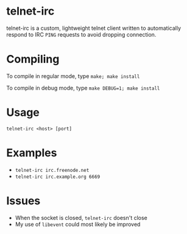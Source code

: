 telnet-irc
==========

telnet-irc is a custom, lightweight telnet client written to automatically
respond to IRC `PING` requests to avoid dropping connection.

Compiling
=========

To compile in regular mode, type `make; make install`

To compile in debug mode, type `make DEBUG=1; make install`

Usage
=====

`telnet-irc <host> [port]`

Examples
========
 * `telnet-irc irc.freenode.net`
 * `telnet-irc irc.example.org 6669`

Issues
======

 * When the socket is closed, `telnet-irc` doesn't close
 * My use of `libevent` could most likely be improved
